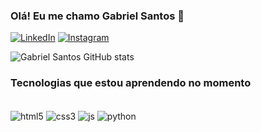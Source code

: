 
### Olá! Eu me chamo Gabriel Santos 👋

[![LinkedIn](https://img.shields.io/badge/LinkedIn-0077B5?style=for-the-badge&logo=linkedin&logoColor=white)](https://www.linkedin.com/in/gabriel-santxx/)
[![Instagram](https://img.shields.io/badge/Instagram-E4405F?style=for-the-badge&logo=instagram&logoColor=white)](https://www.instagram.com/dev.gabrielsantoss/)

![Gabriel Santos GitHub stats](https://github-readme-stats.vercel.app/api?username=gabrielsantxx&show_icons=true&theme=dracula)


### Tecnologias que estou aprendendo no momento

<div style="display: inline_block"><br/>
    <img align= "center" alt="html5" src="https://img.shields.io/badge/HTML5-E34F26?style=for-the-badge&logo=html5&logoColor=white">
    <img align= "center" alt="css3" src="https://img.shields.io/badge/CSS3-1572B6?style=for-the-badge&logo=css3&logoColor=white">
    <img align= "center" alt="js" src="https://img.shields.io/badge/JavaScript-F7DF1E?style=for-the-badge&logo=javascript&logoColor=black">
    <img align= "center" alt="python" src="https://img.shields.io/badge/Python-3776AB?style=for-the-badge&logo=python&logoColor=white">
</div>
